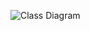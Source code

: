 ![Class Diagram](http://www.plantuml.com/plantuml/proxy?src=https://raw.githubusercontent.com/AyoubGrioui/CategoryCompositePattern/main/classDiagram.puml)